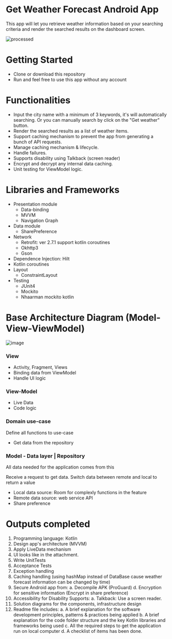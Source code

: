 # Get Weather Forecast Android App
This app will let you retrieve weather information based on your searching criteria and render the searched results on the dashboard screen.

![processed](https://user-images.githubusercontent.com/22128728/113499008-6c26f180-953c-11eb-996a-fc6fbcbfb480.jpeg)

# Getting Started

- Clone or download this repository
- Run and feel free to use this app without any account

# Functionalities
- Input the city name with a minimum of 3 keywords, it's will automatically searching. Or you can manually search by click on the "Get weather" button.
- Render the searched results as a list of weather items.
- Support caching mechanism to prevent the app from generating a bunch of API requests.
- Manage caching mechanism & lifecycle.
- Handle failures.
- Supports disability using Talkback (screen reader)
- Encrypt and decrypt any internal data caching.
- Unit testing for ViewModel logic.

# Libraries and Frameworks

- Presentation module
   - Data-binding
   - MVVM
   - Navigation Graph
- Data module
    - SharePreference
-  Network
    - Retrofit: ver 2.7.1 support kotlin coroutines
    - Okhttp3
    - Gson
- Dependence Injection: Hilt
- Kotlin coroutines
- Layout
    - ConstraintLayout
- Testing
    - JUnit4
    - Mockito
    - Nhaarman mockito kotlin

# Base Architecture Diagram (Model-View-ViewModel)

![image](https://user-images.githubusercontent.com/22128728/113498788-5284aa80-953a-11eb-97ee-8edb7f201c15.png)

### View

- Activity, Fragment, Views
- Binding data from ViewModel
- Handle UI logic

### View-Model

- Live Data
- Code logic

### Domain use-case

Define all functions to use-case

- Get data from the repository

### Model - Data layer | Repository

All data needed for the application comes from this

Receive a request to get data. Switch data between remote and local to return a value 

- Local data source: Room for complexly functions in the feature
- Remote data source: web service API
- Share preference

# Outputs completed
1. Programming language: Kotlin
2. Design app's architecture (MVVM)
3. Apply LiveData mechanism
4. UI looks like in the attachment.
5. Write UnitTests
6. Acceptance Tests
7. Exception handling
8. Caching handling (using hashMap instead of DataBase cause weather forecast information can be changed by time)
9. Secure Android app from:
   a. Decompile APK (ProGuard)
   d. Encryption for sensitive information (Encrypt in share preference)
10. Accessibility for Disability Supports:
   a. Talkback: Use a screen reader.
12. Solution diagrams for the components, infrastructure design
13. Readme file includes:
   a. A brief explanation for the software development principles, patterns & practices being applied
   b. A brief explanation for the code folder structure and the key Kotlin libraries and frameworks being used
   c. All the required steps to get the application run on local computer
   d. A checklist of items has been done.
